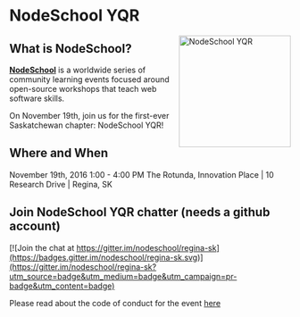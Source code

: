 # NodeSchool YQR

<img src="https://github.com/nodeschool/regina-sk/blob/gh-pages/assets/images/nodeschool-yqr.png" alt="NodeSchool YQR" width="200px" height="200px" style="float: right;" />

## What is NodeSchool?

[**NodeSchool**](http://nodeschool.io) is a worldwide series of community learning events focused around open-source workshops that teach web software skills.

On November 19th, join us for the first-ever Saskatchewan chapter: NodeSchool YQR!

## Where and When

November 19th, 2016
1:00 - 4:00 PM
The Rotunda, Innovation Place | 10 Research Drive | Regina, SK

## Join NodeSchool YQR chatter (needs a github account)

[![Join the chat at https://gitter.im/nodeschool/regina-sk](https://badges.gitter.im/nodeschool/regina-sk.svg)](https://gitter.im/nodeschool/regina-sk?utm_source=badge&utm_medium=badge&utm_campaign=pr-badge&utm_content=badge)


Please read about the code of conduct for the event [here](https://github.com/nodeschool/regina-sk/blob/master/Codeofconduct.md)
